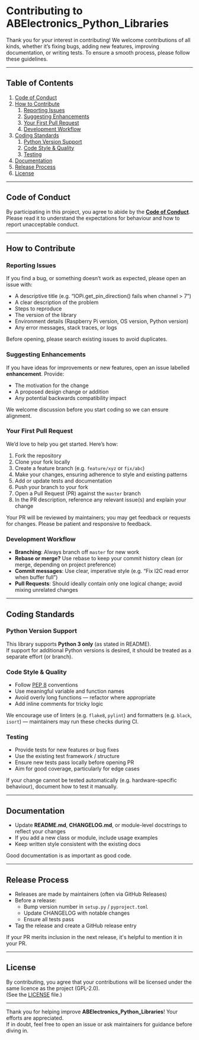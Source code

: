 # Contributing to ABElectronics_Python_Libraries

Thank you for your interest in contributing! We welcome contributions of all kinds, whether it’s fixing bugs, adding new features, improving documentation, or writing tests. To ensure a smooth process, please follow these guidelines.

---

## Table of Contents

1. [Code of Conduct](#code-of-conduct)  
2. [How to Contribute](#how-to-contribute)  
   1. [Reporting Issues](#reporting-issues)  
   2. [Suggesting Enhancements](#suggesting-enhancements)  
   3. [Your First Pull Request](#your-first-pull-request)  
   4. [Development Workflow](#development-workflow)  
3. [Coding Standards](#coding-standards)  
   1. [Python Version Support](#python-version-support)  
   2. [Code Style & Quality](#code-style--quality)  
   3. [Testing](#testing)  
4. [Documentation](#documentation)  
5. [Release Process](#release-process)  
6. [License](#license)  

---

## Code of Conduct

By participating in this project, you agree to abide by the **[Code of Conduct](CODE_OF_CONDUCT.md)**. Please read it to understand the expectations for behaviour and how to report unacceptable conduct.

---

## How to Contribute

### Reporting Issues

If you find a bug, or something doesn’t work as expected, please open an issue with:

- A descriptive title (e.g. “IOPi.get_pin_direction() fails when channel > 7”)  
- A clear description of the problem  
- Steps to reproduce  
- The version of the library  
- Environment details (Raspberry Pi version, OS version, Python version)  
- Any error messages, stack traces, or logs  

Before opening, please search existing issues to avoid duplicates.

### Suggesting Enhancements

If you have ideas for improvements or new features, open an issue labelled **enhancement**. Provide:

- The motivation for the change  
- A proposed design change or addition  
- Any potential backwards compatibility impact  

We welcome discussion before you start coding so we can ensure alignment.

### Your First Pull Request

We’d love to help you get started. Here’s how:

1. Fork the repository  
2. Clone your fork locally  
3. Create a feature branch (e.g. `feature/xyz` or `fix/abc`)  
4. Make your changes, ensuring adherence to style and existing patterns  
5. Add or update tests and documentation  
7. Push your branch to your fork  
8. Open a Pull Request (PR) against the `master` branch  
9. In the PR description, reference any relevant issue(s) and explain your change  

Your PR will be reviewed by maintainers; you may get feedback or requests for changes. Please be patient and responsive to feedback.

### Development Workflow

- **Branching**: Always branch off `master` for new work  
- **Rebase or merge?** Use rebase to keep your commit history clean (or merge, depending on project preference)  
- **Commit messages**: Use clear, imperative style (e.g. “Fix I2C read error when buffer full”)  
- **Pull Requests**: Should ideally contain only one logical change; avoid mixing unrelated changes  

---

## Coding Standards

### Python Version Support

This library supports **Python 3 only** (as stated in README).  
If support for additional Python versions is desired, it should be treated as a separate effort (or branch).

### Code Style & Quality

- Follow [PEP 8](https://www.python.org/dev/peps/pep-0008/) conventions  
- Use meaningful variable and function names  
- Avoid overly long functions — refactor where appropriate  
- Add inline comments for tricky logic  


We encourage use of linters (e.g. `flake8`, `pylint`) and formatters (e.g. `black`, `isort`) — maintainers may run these checks during CI.

### Testing

- Provide tests for new features or bug fixes  
- Use the existing test framework / structure  
- Ensure new tests pass locally before opening PR  
- Aim for good coverage, particularly for edge cases  

If your change cannot be tested automatically (e.g. hardware-specific behaviour), document how to test it manually.

---

## Documentation

- Update **README.md**, **CHANGELOG.md**, or module-level docstrings to reflect your changes  
- If you add a new class or module, include usage examples  
- Keep written style consistent with the existing docs  

Good documentation is as important as good code.

---

## Release Process

- Releases are made by maintainers (often via GitHub Releases)  
- Before a release:  
  - Bump version number in `setup.py` / `pyproject.toml`  
  - Update CHANGELOG with notable changes  
  - Ensure all tests pass  
- Tag the release and create a GitHub release entry  

If your PR merits inclusion in the next release, it's helpful to mention it in your PR.

---

## License

By contributing, you agree that your contributions will be licensed under the same licence as the project (GPL-2.0).  
(See the [LICENSE](LICENSE) file.)

---

Thank you for helping improve **ABElectronics_Python_Libraries**! Your efforts are appreciated.  
If in doubt, feel free to open an issue or ask maintainers for guidance before diving in.
